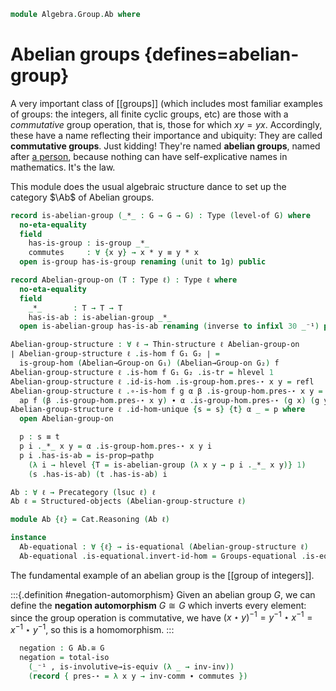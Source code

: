 <!--
```agda
open import Algebra.Group.Cat.Base
open import Algebra.Group

open import Cat.Functor.Properties
open import Cat.Prelude hiding (_*_ ; _+_)

import Cat.Reasoning
```
-->

```agda
module Algebra.Group.Ab where
```

# Abelian groups {defines=abelian-group}

A very important class of [[groups]] (which includes most familiar
examples of groups: the integers, all finite cyclic groups, etc) are
those with a _commutative_ group operation, that is, those for which $xy
= yx$.  Accordingly, these have a name reflecting their importance and
ubiquity: They are called **commutative groups**. Just kidding! They're
named **abelian groups**, named after [a person], because nothing can
have self-explicative names in mathematics. It's the law.

[a person]: https://en.wikipedia.org/wiki/Niels_Henrik_Abel

<!--
```agda
private variable
  ℓ : Level
  G : Type ℓ

Group-on-is-abelian : Group-on G → Type _
Group-on-is-abelian G = ∀ x y → Group-on._⋆_ G x y ≡ Group-on._⋆_ G y x

Group-on-is-abelian-is-prop : (g : Group-on G) → is-prop (Group-on-is-abelian g)
Group-on-is-abelian-is-prop g = Π-is-hlevel² 1 λ _ _ → g .Group-on.has-is-set _ _
```
-->

This module does the usual algebraic structure dance to set up the
category $\Ab$ of Abelian groups.

```agda
record is-abelian-group (_*_ : G → G → G) : Type (level-of G) where
  no-eta-equality
  field
    has-is-group : is-group _*_
    commutes     : ∀ {x y} → x * y ≡ y * x
  open is-group has-is-group renaming (unit to 1g) public
```

<!--
```agda
  equal-sum→equal-diff : ∀ a b c d → a * b ≡ c * d → a — c ≡ d — b
  equal-sum→equal-diff a b c d p = commutes ∙ swizzle p inverser inversel
```
-->

<!--
```agda
private unquoteDecl eqv = declare-record-iso eqv (quote is-abelian-group)
instance
  H-Level-is-abelian-group
    : ∀ {n} {* : G → G → G} → H-Level (is-abelian-group *) (suc n)
  H-Level-is-abelian-group = prop-instance $ Iso→is-hlevel 1 eqv $
    Σ-is-hlevel 1 (hlevel 1) λ x → Π-is-hlevel²' 1 λ _ _ →
      is-group.has-is-set x _ _
```
-->

```agda
record Abelian-group-on (T : Type ℓ) : Type ℓ where
  no-eta-equality
  field
    _*_       : T → T → T
    has-is-ab : is-abelian-group _*_
  open is-abelian-group has-is-ab renaming (inverse to infixl 30 _⁻¹) public
```

<!--
```agda
  Abelian→Group-on : Group-on T
  Abelian→Group-on .Group-on._⋆_ = _*_
  Abelian→Group-on .Group-on.has-is-group = has-is-group

  Abelian→Group-on-abelian : Group-on-is-abelian Abelian→Group-on
  Abelian→Group-on-abelian _ _ = commutes

  infixr 20 _*_

open Abelian-group-on using (Abelian→Group-on; Abelian→Group-on-abelian) public
```
-->

```agda
Abelian-group-structure : ∀ ℓ → Thin-structure ℓ Abelian-group-on
∣ Abelian-group-structure ℓ .is-hom f G₁ G₂ ∣ =
  is-group-hom (Abelian→Group-on G₁) (Abelian→Group-on G₂) f
Abelian-group-structure ℓ .is-hom f G₁ G₂ .is-tr = hlevel 1
Abelian-group-structure ℓ .id-is-hom .is-group-hom.pres-⋆ x y = refl
Abelian-group-structure ℓ .∘-is-hom f g α β .is-group-hom.pres-⋆ x y =
  ap f (β .is-group-hom.pres-⋆ x y) ∙ α .is-group-hom.pres-⋆ (g x) (g y)
Abelian-group-structure ℓ .id-hom-unique {s = s} {t} α _ = p where
  open Abelian-group-on

  p : s ≡ t
  p i ._*_ x y = α .is-group-hom.pres-⋆ x y i
  p i .has-is-ab = is-prop→pathp
    (λ i → hlevel {T = is-abelian-group (λ x y → p i ._*_ x y)} 1)
    (s .has-is-ab) (t .has-is-ab) i

Ab : ∀ ℓ → Precategory (lsuc ℓ) ℓ
Ab ℓ = Structured-objects (Abelian-group-structure ℓ)

module Ab {ℓ} = Cat.Reasoning (Ab ℓ)

instance
  Ab-equational : ∀ {ℓ} → is-equational (Abelian-group-structure ℓ)
  Ab-equational .is-equational.invert-id-hom = Groups-equational .is-equational.invert-id-hom
```

<!--
```agda
Abelian-group : (ℓ : Level) → Type (lsuc ℓ)
Abelian-group _ = Ab.Ob

Abelian→Group : ∀ {ℓ} → Abelian-group ℓ → Group ℓ
Abelian→Group G = G .fst , Abelian→Group-on (G .snd)

record make-abelian-group (T : Type ℓ) : Type ℓ where
  no-eta-equality
  field
    ab-is-set : is-set T
    mul   : T → T → T
    inv   : T → T
    1g    : T
    idl   : ∀ x → mul 1g x ≡ x
    assoc : ∀ x y z → mul x (mul y z) ≡ mul (mul x y) z
    invl  : ∀ x → mul (inv x) x ≡ 1g
    comm  : ∀ x y → mul x y ≡ mul y x

  make-abelian-group→make-group : make-group T
  make-abelian-group→make-group = mg where
    mg : make-group T
    mg .make-group.group-is-set = ab-is-set
    mg .make-group.unit   = 1g
    mg .make-group.mul    = mul
    mg .make-group.inv    = inv
    mg .make-group.assoc  = assoc
    mg .make-group.invl   = invl
    mg .make-group.idl    = idl

  to-is-abelian-group : is-abelian-group mul
  to-is-abelian-group .is-abelian-group.has-is-group =
    to-is-group make-abelian-group→make-group
  to-is-abelian-group .is-abelian-group.commutes =
    comm _ _

  to-group-on-ab : Group-on T
  to-group-on-ab = to-group-on make-abelian-group→make-group

  to-abelian-group-on : Abelian-group-on T
  to-abelian-group-on .Abelian-group-on._*_ = mul
  to-abelian-group-on .Abelian-group-on.has-is-ab = to-is-abelian-group

  to-ab : Abelian-group ℓ
  ∣ to-ab .fst ∣ = T
  to-ab .fst .is-tr = ab-is-set
  to-ab .snd = to-abelian-group-on

is-commutative-group : ∀ {ℓ} → Group ℓ → Type ℓ
is-commutative-group G = Group-on-is-abelian (G .snd)

from-commutative-group
  : ∀ {ℓ} (G : Group ℓ)
  → is-commutative-group G
  → Abelian-group ℓ
from-commutative-group G comm .fst = G .fst
from-commutative-group G comm .snd .Abelian-group-on._*_ =
  Group-on._⋆_ (G .snd)
from-commutative-group G comm .snd .Abelian-group-on.has-is-ab .is-abelian-group.has-is-group =
  Group-on.has-is-group (G .snd)
from-commutative-group G comm .snd .Abelian-group-on.has-is-ab .is-abelian-group.commutes =
  comm _ _

Grp→Ab→Grp
  : ∀ {ℓ} (G : Group ℓ) (c : is-commutative-group G)
  → Abelian→Group (from-commutative-group G c) ≡ G
Grp→Ab→Grp G c = Σ-pathp refl go where
  go : Abelian→Group-on (from-commutative-group G c .snd) ≡ G .snd
  go i .Group-on._⋆_ = G .snd .Group-on._⋆_
  go i .Group-on.has-is-group = G .snd .Group-on.has-is-group

open make-abelian-group using (make-abelian-group→make-group ; to-group-on-ab ; to-is-abelian-group ; to-abelian-group-on ; to-ab) public

open Functor

Ab↪Grp : ∀ {ℓ} → Functor (Ab ℓ) (Groups ℓ)
Ab↪Grp .F₀      = Abelian→Group
Ab↪Grp .F₁ f    = record { ∫Hom f }
Ab↪Grp .F-id    = ext λ _ → refl
Ab↪Grp .F-∘ f g = ext λ _ → refl

Ab↪Grp-is-ff : ∀ {ℓ} → is-fully-faithful (Ab↪Grp {ℓ})
Ab↪Grp-is-ff {x = A} {B} = is-iso→is-equiv $ iso
  (λ f → record { ∫Hom f })
  (λ _ → ext λ _ → refl)
  (λ _ → ext λ _ → refl)

Ab↪Sets : ∀ {ℓ} → Functor (Ab ℓ) (Sets ℓ)
Ab↪Sets = Grp↪Sets F∘ Ab↪Grp
```
-->

The fundamental example of an abelian group is the [[group of integers]].

:::{.definition #negation-automorphism}
Given an abelian group $G$, we can define the **negation automorphism**
$G \cong G$ which inverts every element: since the group operation is
commutative, we have $(x \star y)^{-1} = y^{-1} \star x^{-1} = x^{-1}
\star y^{-1}$, so this is a homomorphism.
:::

<!--
```agda
module _ {ℓ} (G : Abelian-group ℓ) where
  open Abelian-group-on (G .snd)
```
-->

```agda
  negation : G Ab.≅ G
  negation = total-iso
    (_⁻¹ , is-involutive→is-equiv (λ _ → inv-inv))
    (record { pres-⋆ = λ x y → inv-comm ∙ commutes })
```
